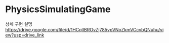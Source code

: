# PhysicsSimulatingGame

상세 구현 설명
https://drive.google.com/file/d/1HCqlIBROvZj785vpVNoZkmVCcvbQNuhu/view?usp=drive_link
